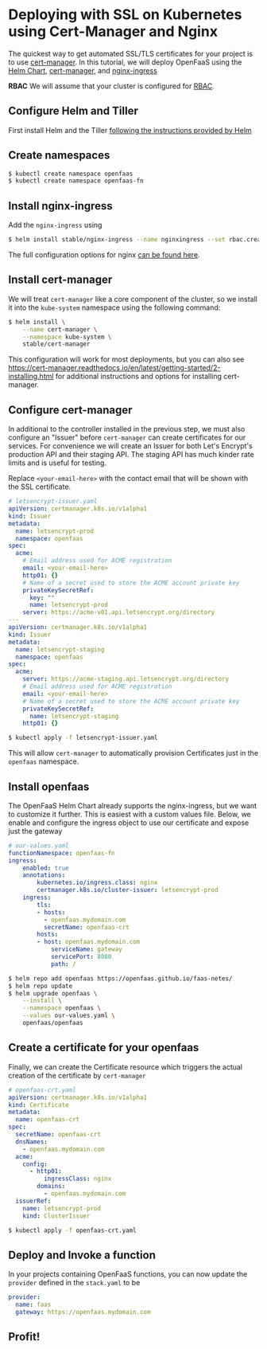 # Deploying with SSL on Kubernetes using Cert-Manager and Nginx

The quickest way to get automated SSL/TLS certificates for your project is to use [cert-manager][cert-manager]. In this tutorial, we will deploy OpenFaaS using the [Helm Chart][openfaas-helm], [cert-manager][cert-manager], and [nginx-ingress][nginx-ingress]

**RBAC** We will assume that your cluster is configured for [RBAC][k8s-rbac].

## Configure Helm and Tiller

First install Helm and the Tiller [following the instructions provided by Helm][helm-install]

## Create namespaces

```sh
$ kubectl create namespace openfaas
$ kubectl create namespace openfaas-fn
```

## Install nginx-ingress

Add the `nginx-ingress` using

```sh
$ helm install stable/nginx-ingress --name nginxingress --set rbac.create=true
```

The full configuration options for nginx [can be found here][nginx-configuration].

## Install cert-manager

We will treat `cert-manager` like a core component of the cluster, so we install it into the `kube-system` namespace using the following command:

```sh
$ helm install \
    --name cert-manager \
    --namespace kube-system \
    stable/cert-manager
```

This configuration will work for most deployments, but you can also see https://cert-manager.readthedocs.io/en/latest/getting-started/2-installing.html for additional instructions and options for installing cert-manager.

## Configure cert-manager

In additional to the controller installed in the previous step, we must also configure an "Issuer" before `cert-manager` can create certificates for our services. For convenience we will create an Issuer for both Let's Encrypt's production API and their staging API. The staging API has much kinder rate limits and is useful for testing.

Replace `<your-email-here>` with the contact email that will be shown with the SSL certificate.

```yaml
# letsencrypt-issuer.yaml
apiVersion: certmanager.k8s.io/v1alpha1
kind: Issuer
metadata:
  name: letsencrypt-prod
  namespace: openfaas
spec:
  acme:
    # Email address used for ACME registration
    email: <your-email-here>
    http01: {}
    # Name of a secret used to store the ACME account private key
    privateKeySecretRef:
      key: ""
      name: letsencrypt-prod
    server: https://acme-v01.api.letsencrypt.org/directory
---
apiVersion: certmanager.k8s.io/v1alpha1
kind: Issuer
metadata:
  name: letsencrypt-staging
  namespace: openfaas
spec:
  acme:
    server: https://acme-staging.api.letsencrypt.org/directory
    # Email address used for ACME registration
    email: <your-email-here>
    # Name of a secret used to store the ACME account private key
    privateKeySecretRef:
      name: letsencrypt-staging
    http01: {}
```

```sh
$ kubectl apply -f letsencrypt-issuer.yaml
```

This will allow `cert-manager` to automatically provision Certificates just in the `openfaas` namespace.

## Install openfaas

The OpenFaaS Helm Chart already supports the nginx-ingress, but we want to customize it further. This is easiest with a custom values file. Below, we enable and configure the ingress object to use our certificate and expose just the gateway

```yaml
# our-values.yaml
functionNamespace: openfaas-fn
ingress:
    enabled: true
    annotations:
        kubernetes.io/ingress.class: nginx
        certmanager.k8s.io/cluster-issuer: letsencrypt-prod
    ingress:
        tls:
        - hosts:
          - openfaas.mydomain.com
          secretName: openfaas-crt
        hosts:
        - host: openfaas.mydomain.com
            serviceName: gateway
            servicePort: 8080
            path: /
```

```sh
$ helm repo add openfaas https://openfaas.github.io/faas-netes/
$ helm repo update
$ helm upgrade openfaas \
    --install \
    --namespace openfaas \
    --values our-values.yaml \
    openfaas/openfaas
```

## Create a certificate for your openfaas

Finally, we can create the Certificate resource which triggers the actual creation of the certificate by `cert-manager`

```yaml
# openfaas-crt.yaml
apiVersion: certmanager.k8s.io/v1alpha1
kind: Certificate
metadata:
  name: openfaas-crt
spec:
  secretName: openfaas-crt
  dnsNames:
    - openfaas.mydomain.com
  acme:
    config:
      - http01:
          ingressClass: nginx
        domains:
          - openfaas.mydomain.com
  issuerRef:
    name: letsencrypt-prod
    kind: ClusterIssuer
```

```sh
$ kubectl apply -f openfaas-crt.yaml
```

## Deploy and Invoke a function

In your projects containing OpenFaaS functions, you can now update the `provider` defined in the `stack.yaml` to be

```yaml
provider:
  name: faas
  gateway: https://openfaas.mydomain.com
```

## Profit!

[k8s-rbac]: https://kubernetes.io/docs/reference/access-authn-authz/rbac/
[helm]: https://helm.sh
[helm-install]: https://github.com/helm/helm/blob/master/docs/install.md
[nginx-configuration]: https://github.com/helm/charts/tree/master/stable/nginx-ingress#configuration
[openfaas-helm]: https://docs.openfaas.com/deployment/kubernetes/#20a-deploy-with-helm
[cert-manager]: https://github.com/jetstack/cert-manager
[nginx-ingress]: https://github.com/kubernetes/ingress-nginx
